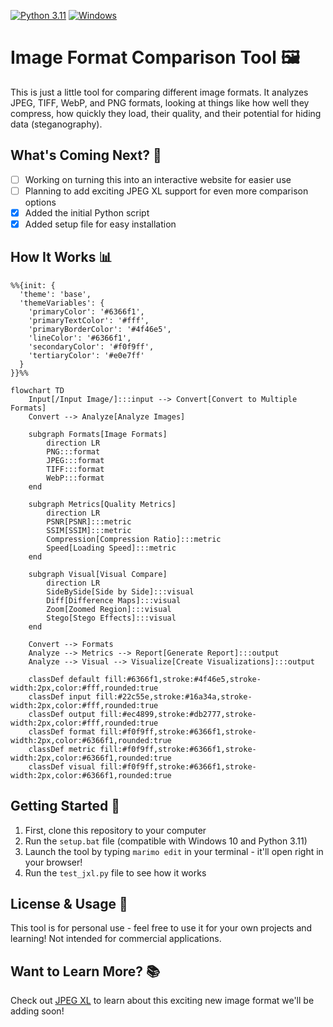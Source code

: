 [![Python 3.11](https://img.shields.io/badge/python-3.11-blue.svg)](https://www.python.org/downloads/release/python-311/) [![Windows](https://img.shields.io/badge/Platform-Windows-green.svg)]()
# Image Format Comparison Tool 🖼️

This is just a little tool for comparing different image formats. It analyzes JPEG, TIFF, WebP, and PNG formats, looking at things like how well they compress, how quickly they load, their quality, and their potential for hiding data (steganography).

## What's Coming Next? 🚀

- [ ] Working on turning this into an interactive website for easier use
- [ ] Planning to add exciting JPEG XL support for even more comparison options
- [x] Added the initial Python script
- [x] Added setup file for easy installation

## How It Works 📊
```mermaid
%%{init: {
  'theme': 'base',
  'themeVariables': {
    'primaryColor': '#6366f1',
    'primaryTextColor': '#fff',
    'primaryBorderColor': '#4f46e5',
    'lineColor': '#6366f1',
    'secondaryColor': '#f0f9ff',
    'tertiaryColor': '#e0e7ff'
  }
}}%%

flowchart TD
    Input[/Input Image/]:::input --> Convert[Convert to Multiple Formats]
    Convert --> Analyze[Analyze Images]

    subgraph Formats[Image Formats]
        direction LR
        PNG:::format
        JPEG:::format
        TIFF:::format
        WebP:::format
    end

    subgraph Metrics[Quality Metrics]
        direction LR
        PSNR[PSNR]:::metric
        SSIM[SSIM]:::metric
        Compression[Compression Ratio]:::metric
        Speed[Loading Speed]:::metric
    end

    subgraph Visual[Visual Compare]
        direction LR
        SideBySide[Side by Side]:::visual
        Diff[Difference Maps]:::visual
        Zoom[Zoomed Region]:::visual
        Stego[Stego Effects]:::visual
    end

    Convert --> Formats
    Analyze --> Metrics --> Report[Generate Report]:::output
    Analyze --> Visual --> Visualize[Create Visualizations]:::output

    classDef default fill:#6366f1,stroke:#4f46e5,stroke-width:2px,color:#fff,rounded:true
    classDef input fill:#22c55e,stroke:#16a34a,stroke-width:2px,color:#fff,rounded:true
    classDef output fill:#ec4899,stroke:#db2777,stroke-width:2px,color:#fff,rounded:true
    classDef format fill:#f0f9ff,stroke:#6366f1,stroke-width:2px,color:#6366f1,rounded:true
    classDef metric fill:#f0f9ff,stroke:#6366f1,stroke-width:2px,color:#6366f1,rounded:true
    classDef visual fill:#f0f9ff,stroke:#6366f1,stroke-width:2px,color:#6366f1,rounded:true
```

## Getting Started 🚀

1. First, clone this repository to your computer
2. Run the `setup.bat` file (compatible with Windows 10 and Python 3.11)
3. Launch the tool by typing `marimo edit` in your terminal - it'll open right in your browser!
4. Run the `test_jxl.py` file to see how it works

## License & Usage 📝

This tool is for personal use - feel free to use it for your own projects and learning! Not intended for commercial applications.

## Want to Learn More? 📚

Check out [JPEG XL](https://jpegxl.info/index.html) to learn about this exciting new image format we'll be adding soon!
